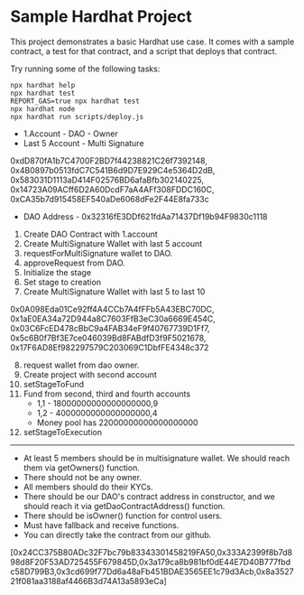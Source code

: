 # Sample Hardhat Project

This project demonstrates a basic Hardhat use case. It comes with a sample contract, a test for that contract, and a script that deploys that contract.

Try running some of the following tasks:

```shell
npx hardhat help
npx hardhat test
REPORT_GAS=true npx hardhat test
npx hardhat node
npx hardhat run scripts/deploy.js
```

- 1.Account - DAO - Owner
- Last 5 Account - Multi Signature

0xdD870fA1b7C4700F2BD7f44238821C26f7392148,
0x4B0897b0513fdC7C541B6d9D7E929C4e5364D2dB,
0x583031D1113aD414F02576BD6afaBfb302140225,
0x14723A09ACff6D2A60DcdF7aA4AFf308FDDC160C,
0xCA35b7d915458EF540aDe6068dFe2F44E8fa733c

- DAO Address - 0x32316fE3DDf621fdAa71437Df19b94F9830c1118

1. Create DAO Contract with 1.account
2. Create MultiSignature Wallet with last 5 account
3. requestForMultiSignature wallet to DAO.
4. approveRequest from DAO.
5. Initialize the stage
6. Set stage to creation
7. Create MultiSignature Wallet with last 5 to last 10

0x0A098Eda01Ce92ff4A4CCb7A4fFFb5A43EBC70DC,
0x1aE0EA34a72D944a8C7603FfB3eC30a6669E454C,
0x03C6FcED478cBbC9a4FAB34eF9f40767739D1Ff7,
0x5c6B0f7Bf3E7ce046039Bd8FABdfD3f9F5021678,
0x17F6AD8Ef982297579C203069C1DbfFE4348c372

8. request wallet from dao owner.
9. Create project with second account
10. setStageToFund
11. Fund from second, third and fourth accounts
    - 1,1 - 18000000000000000000,9
    - 1,2 - 4000000000000000000,4
    - Money pool has 22000000000000000000
12. setStageToExecution

---

- At least 5 members should be in multisignature wallet. We should reach them via getOwners() function.
- There should not be any owner.
- All members should do their KYCs.
- There should be our DAO's contract address in constructor, and we should reach it via getDaoContractAddress() function.
- There should be isOwner() function for control users.
- Must have fallback and receive functions.
- You can directly take the contract from our github.

[0x24CC375B80ADc32F7bc79b83343301458219FA50,0x333A2399f8b7d898d8F20F53AD725455F679845D,0x3a179ca8b981bf0dE44E7D40B777fbdc58D799B3,0x3cd699f77Dd6a48aFb451BDAE3565EE1c79d3Acb,0x8a352721f081aa3188af4466B3d74A13a5893eCa]
